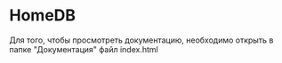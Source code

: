 # HomeDB
Для того, чтобы просмотреть документацию, необходимо открыть в папке "Документация" файл index.html
